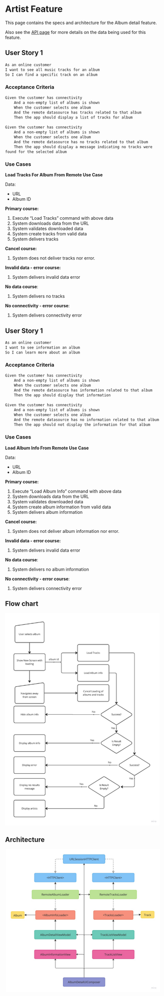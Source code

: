 # Artist Feature
This page contains the specs and architecture for the Album detail feature.

Also see the [API page](API.md#artist-search) for more details on the data being used for this feature.

## User Story 1
```
As an online customer
I want to see all music tracks for an album
So I can find a specific track on an album
```

### Acceptance Criteria
```
Given the customer has connectivity
	And a non-empty list of albums is shown
	When the customer selects one album
	And the remote datasource has tracks related to that album
	Then the app should display a list of tracks for album

Given the customer has connectivity
	And a non-empty list of albums is shown
	When the customer selects one album
	And the remote datasource has no tracks related to that album
	Then the app should display a message indicating no tracks were found for the selected album
```

### Use Cases
**Load Tracks For Album From Remote Use Case**

Data:

- URL
- Album ID

**Primary course:**

1. Execute “Load Tracks” command with above data
2. System downloads data from the URL
3. System validates downloaded data
4. System create tracks from valid data
5. System delivers tracks

**Cancel course:**

1. System does not deliver tracks nor error.

**Invalid data - error course:**

1. System delivers invalid data error

**No data course**:

1. System delivers no tracks

**No connectivity - error course**:

1. System delivers connectivity error


## User Story 1
```
As an online customer
I want to see information an album
So I can learn more about an album
```

### Acceptance Criteria
```
Given the customer has connectivity
	And a non-empty list of albums is shown
	When the customer selects one album
	And the remote datasource has information related to that album
	Then the app should display that information

Given the customer has connectivity
	And a non-empty list of albums is shown
	When the customer selects one album
	And the remote datasource has no information related to that album
	Then the app should not display the information for that album
```

### Use Cases
**Load Album Info From Remote Use Case**

Data:

- URL
- Album ID

**Primary course:**

1. Execute “Load Album Info” command with above data
2. System downloads data from the URL
3. System validates downloaded data
4. System create album information from valid data
5. System delivers album information

**Cancel course:**

1. System does not deliver album information nor error.

**Invalid data - error course:**

1. System delivers invalid data error

**No data course**:

1. System delivers no album information

**No connectivity - error course**:

1. System delivers connectivity error

## Flow chart
![Album Flow Chart](assets/AlbumDetailFlow.jpg)

## Architecture
![Album Architecture](assets/AlbumDetailArchitecture.jpg)
